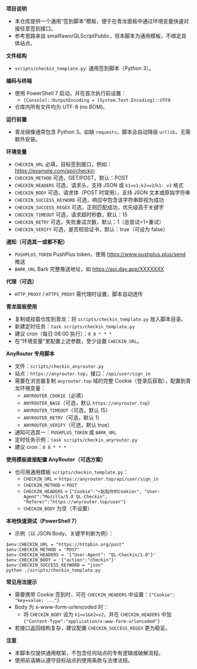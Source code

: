 **项目说明**
- 本仓库提供一个通用“签到脚本”模板，便于在青龙面板中通过环境变量快速对接任意签到接口。
- 参考思路来自 smallfawn/QLScriptPublic，但本脚本为通用模板，不绑定具体站点。

**文件结构**
- `scripts/checkin_template.py`: 通用签到脚本（Python 3）。

**编码与终端**
- 使用 PowerShell 7 启动，并在首次执行前设置：
  - `[Console]::OutputEncoding = [System.Text.Encoding]::UTF8`
- 仓库内所有文件均为 UTF-8 (no BOM)。

**运行前置**
- 青龙镜像通常包含 Python 3。如缺 `requests`，脚本会自动降级 `urllib`，无需额外安装。

**环境变量**
- `CHECKIN_URL`                必填，目标签到接口，例如：https://example.com/api/checkin
- `CHECKIN_METHOD`             可选，GET/POST，默认：POST
- `CHECKIN_HEADERS`            可选，请求头，支持 JSON 或 `k1=v1;k2=v2`/`k1: v1` 格式
- `CHECKIN_BODY`               可选，请求体（POST 时常用），支持 JSON 文本或原始字符串
- `CHECKIN_SUCCESS_KEYWORD`    可选，响应中包含该字符串即视为成功
- `CHECKIN_SUCCESS_REGEX`      可选，正则匹配成功，优先级高于关键字
- `CHECKIN_TIMEOUT`            可选，请求超时秒数，默认：15
- `CHECKIN_RETRY`              可选，失败重试次数，默认：1（总尝试=1+重试）
- `CHECKIN_VERIFY`             可选，是否校验证书，默认：true（可设为 false）

**通知（可选其一或都不配）**
- `PUSHPLUS_TOKEN`             PushPlus token，使用 https://www.pushplus.plus/send 推送
- `BARK_URL`                   Bark 完整推送地址，如 https://api.day.app/XXXXXXX

**代理（可选）**
- `HTTP_PROXY` / `HTTPS_PROXY` 需代理时设置，脚本自动透传

**青龙面板使用**
- 复制或挂载仓库到青龙：将 `scripts/checkin_template.py` 放入脚本目录。
- 新建定时任务：`task scripts/checkin_template.py`
- 建议 cron（每日 08:00 执行）：`0 8 * * *`
- 在“环境变量”里配置上述参数，至少设置 `CHECKIN_URL`。

**AnyRouter 专用脚本**
- 文件：`scripts/checkin_anyrouter.py`
- 站点：`https://anyrouter.top`，接口：`/api/user/sign_in`
- 需要在浏览器复制 `anyrouter.top` 域的完整 Cookie（登录后获取），配置到青龙环境变量：
  - `ANYROUTER_COOKIE`（必填）
  - `ANYROUTER_BASE`（可选，默认 `https://anyrouter.top`）
  - `ANYROUTER_TIMEOUT`（可选，默认 15）
  - `ANYROUTER_RETRY`（可选，默认 1）
  - `ANYROUTER_VERIFY`（可选，默认 true）
- 通知可选其一：`PUSHPLUS_TOKEN` 或 `BARK_URL`
- 定时任务示例：`task scripts/checkin_anyrouter.py`
- 建议 cron：`0 8 * * *`

**使用模板直接配置 AnyRouter（可选方案）**
- 也可用通用模板 `scripts/checkin_template.py`：
  - `CHECKIN_URL` = `https://anyrouter.top/api/user/sign_in`
  - `CHECKIN_METHOD` = `POST`
  - `CHECKIN_HEADERS` = `{"Cookie":"<粘贴你的Cookie>", "User-Agent":"Mozilla/5.0 QL-Checkin", "Referer":"https://anyrouter.top/user"}`
  - `CHECKIN_BODY` 为空（不设置）

**本地快速测试（PowerShell 7）**
- 示例（以 JSON Body、关键字判断为例）：
```
$env:CHECKIN_URL = "https://httpbin.org/post"
$env:CHECKIN_METHOD = "POST"
$env:CHECKIN_HEADERS = '{"User-Agent": "QL-Checkin/1.0"}'
$env:CHECKIN_BODY = '{"action":"checkin"}'
$env:CHECKIN_SUCCESS_KEYWORD = "json"
python ./scripts/checkin_template.py
```

**常见用法提示**
- 需要携带 Cookie 签到时，可在 `CHECKIN_HEADERS` 中设置：`{"Cookie": "key=value; ..."}`
- Body 为 x-www-form-urlencoded 时：
  - 将 `CHECKIN_BODY` 设为 `k1=v1&k2=v2`，并在 `CHECKIN_HEADERS` 中加 `{"Content-Type":"application/x-www-form-urlencoded"}`
- 若接口返回结构复杂，建议配置 `CHECKIN_SUCCESS_REGEX` 更为稳妥。

**注意**
- 本脚本仅提供通用框架，不包含任何站点的专有逻辑或破解流程。
- 使用前请确认遵守目标站点的使用条款与法律法规。

